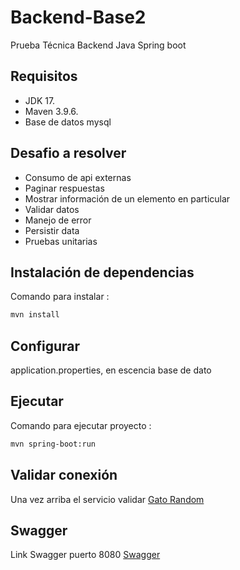 # Backend-Base2

Prueba Técnica Backend Java Spring boot

## Requisitos

- JDK 17.
- Maven 3.9.6.
- Base de datos mysql

## Desafio a resolver

- Consumo de api externas
- Paginar respuestas
- Mostrar información de un elemento en particular
- Validar datos
- Manejo de error
- Persistir data
- Pruebas unitarias

## Instalación de dependencias

Comando para instalar :

```bash
mvn install
  ```

## Configurar

application.properties, en escencia base de dato

## Ejecutar 

Comando para ejecutar proyecto :

```bash
mvn spring-boot:run
```

## Validar conexión 

<p> Una vez arriba el servicio validar <a href="http://localhost:8080/api/random-gato">Gato Random</a></p>

## Swagger 

<p> Link Swagger puerto 8080 <a href="http://localhost:8080/swagger-ui/index.htm">Swagger</a></p>
